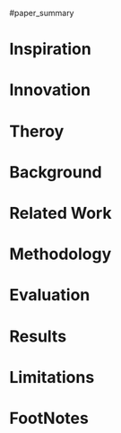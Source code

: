 #paper_summary 

# Inspiration



# Innovation



# Theroy



# Background



# Related Work




# Methodology



# Evaluation



# Results



# Limitations


# FootNotes
